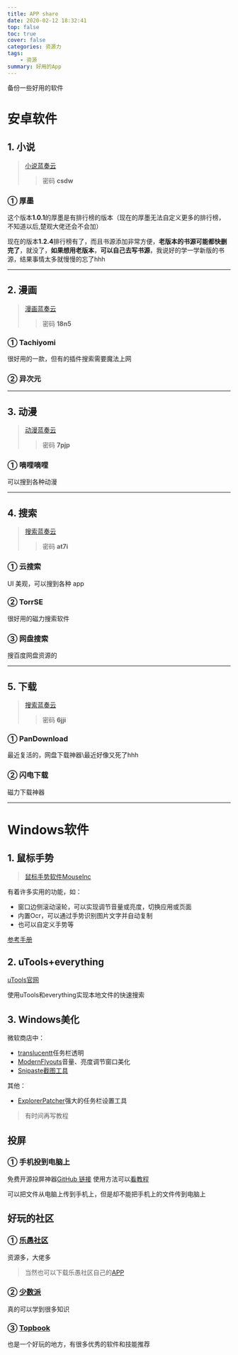 ```yaml
---
title: APP share
date: 2020-02-12 18:32:41
top: false
toc: true
cover: false
categories: 资源力
tags:
    - 资源
summary: 好用的App
---
```


备份一些好用的软件

<!-- more -->
# 安卓软件
## 1. 小说

> [小说蓝奏云](https://www.lanzoui.com/b00z87jid)
>
> > 密码 **csdw**

### ① 厚墨

这个版本**1.0.1**的厚墨是有排行榜的版本（现在的厚墨无法自定义更多的排行榜，不知道以后,楚观大佬还会不会加）

现在的版本**1.2.4**排行榜有了，而且书源添加非常方便，**老版本的书源可能都快删完了**，就没了，**如果想用老版本**，**可以自己去写书源**，我说好的学一学新版的书源，结果事情太多就慢慢的忘了hhh

---

## 2. 漫画

> [漫画蓝奏云](https://www.lanzoui.com/b00z87jje)
>
> > 密码 **18n5**

### ① Tachiyomi

很好用的一款，但有的插件搜索需要魔法上网

### ② 异次元

---

## 3. 动漫

> [动漫蓝奏云](https://www.lanzoui.com/b00z87l3a)
>
> > 密码 **7pjp**

### ① 嘀哩嘀哩

可以搜到各种动漫

---

## 4. 搜索

> [搜索蓝奏云](https://www.lanzoui.com/b00z87l5c)
>
> > 密码 **at7i**

### ① 云搜索

UI 美观，可以搜到各种 app

### ② TorrSE

很好用的磁力搜索软件

### ③ 网盘搜索

搜百度网盘资源的

---


## 5. 下载

> [搜索蓝奏云](https://www.lanzoui.com/b00z897gb)
>
> > 密码 **6jji**

### ① PanDownload

最近复活的，网盘下载神器\最近好像又死了hhh

### ② 闪电下载

磁力下载神器

---

# Windows软件
## 1. 鼠标手势

> [鼠标手势软件MouseInc](https://wwt.lanzoul.com/iFKVp06cidza)

有着许多实用的功能，如：
- 窗口边侧滚动滚轮，可以实现调节音量或亮度，切换应用或页面
- 内置Ocr，可以通过手势识别图片文字并自动复制
- 也可以自定义手势等

[参考手册](https://docs.shuax.com/MouseInc/#/)


## 2. uTools+everything

[uTools官网](https://u.tools/)

使用uTools和everything实现本地文件的快速搜索

## 3. Windows美化

微软商店中：
- [translucentt](https://translucenttb.github.io/)任务栏透明
- [ModernFlyouts](https://github.com/ModernFlyouts-Community/ModernFlyouts)音量、亮度调节窗口美化
- [Snipaste截图工具](https://docs.snipaste.com/zh-cn/)

其他：
- [ExplorerPatcher](https://github.com/valinet/ExplorerPatcher)强大的任务栏设置工具


>有时间再写教程


## 投屏

### ① 手机投到电脑上

免费开源投屏神器[GitHub 链接](https://github.com/Genymobile/scrcpy)
使用方法可以[看教程](https://yq010105.github.io/2020/03/02/tools-scrcpy/)

可以把文件从电脑上传到手机上，但是却不能把手机上的文件传到电脑上


## 好玩的社区

### ① [乐愚社区](https://bbs.leyuz.net/)

资源多，大佬多

> 当然也可以下载乐愚社区自己的[APP](https://bbs.leyuz.net/downapp/2be83e0d73bb1a36df0ace7abd568867.apk)

### ② [少数派](https://sspai.com/)

真的可以学到很多知识

### ③ [Topbook](https://topbook.cc/overview)

也是一个好玩的地方，有很多优秀的软件和技能推荐

